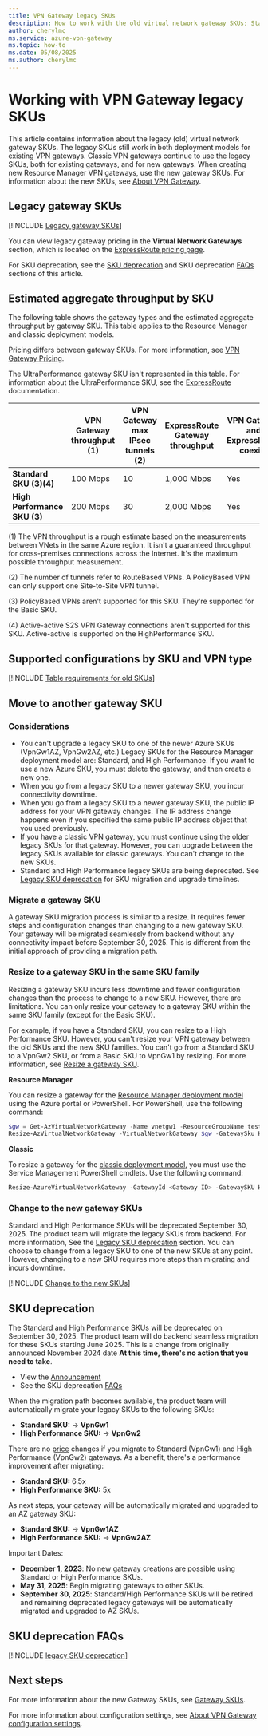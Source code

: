 ```yaml
---
title: VPN Gateway legacy SKUs
description: How to work with the old virtual network gateway SKUs; Standard, and High Performance.
author: cherylmc
ms.service: azure-vpn-gateway
ms.topic: how-to
ms.date: 05/08/2025
ms.author: cherylmc 
---
```

# Working with VPN Gateway legacy SKUs

This article contains information about the legacy (old) virtual network gateway SKUs. The legacy SKUs still work in both deployment models for existing VPN gateways. Classic VPN gateways continue to use the legacy SKUs, both for existing gateways, and for new gateways. When creating new Resource Manager VPN gateways, use the new gateway SKUs. For information about the new SKUs, see [About VPN Gateway](vpn-gateway-about-vpngateways.md).

## <a name="gwsku"></a>Legacy gateway SKUs

[!INCLUDE [Legacy gateway SKUs](../../includes/vpn-gateway-gwsku-legacy-include.md)]

You can view legacy gateway pricing in the **Virtual Network Gateways** section, which is located on the [ExpressRoute pricing page](https://azure.microsoft.com/pricing/details/expressroute).

For SKU deprecation, see the [SKU deprecation](#sku-deprecation) and SKU deprecation [FAQs](#sku-deprecation-faqs) sections of this article.

## <a name="agg"></a>Estimated aggregate throughput by SKU

The following table shows the gateway types and the estimated aggregate throughput by gateway SKU. This table applies to the Resource Manager and classic deployment models.

Pricing differs between gateway SKUs. For more information, see [VPN Gateway Pricing](https://azure.microsoft.com/pricing/details/vpn-gateway).

The UltraPerformance gateway SKU isn't represented in this table. For information about the UltraPerformance SKU, see the [ExpressRoute](../expressroute/expressroute-about-virtual-network-gateways.md) documentation.

|  | **VPN Gateway throughput (1)** | **VPN Gateway max IPsec tunnels (2)** | **ExpressRoute Gateway throughput** | **VPN Gateway and ExpressRoute coexist** |
| --- | --- | --- | --- | --- |
| **Standard SKU (3)(4)** |100 Mbps |10 |1,000 Mbps |Yes |
| **High Performance SKU (3)** |200 Mbps |30 |2,000 Mbps |Yes |

(1) The VPN throughput is a rough estimate based on the measurements between VNets in the same Azure region. It isn't a guaranteed throughput for cross-premises connections across the Internet. It's the maximum possible throughput measurement.

(2) The number of tunnels refer to RouteBased VPNs. A PolicyBased VPN can only support one Site-to-Site VPN tunnel.

(3) PolicyBased VPNs aren't supported for this SKU. They're supported for the Basic SKU.

(4) Active-active S2S VPN Gateway connections aren't supported for this SKU. Active-active is supported on the HighPerformance SKU.

## <a name="config"></a>Supported configurations by SKU and VPN type

[!INCLUDE [Table requirements for old SKUs](../../includes/vpn-gateway-table-requirements-legacy-sku-include.md)]

## Move to another gateway SKU

### Considerations

* You can't upgrade a legacy SKU to one of the newer Azure SKUs (VpnGw1AZ, VpnGw2AZ, etc.) Legacy SKUs for the Resource Manager deployment model are: Standard, and High Performance. If you want to use a new Azure SKU, you must delete the gateway, and then create a new one.
* When you go from a legacy SKU to a newer gateway SKU, you incur connectivity downtime.
* When you go from a legacy SKU to a newer gateway SKU, the public IP address for your VPN gateway changes. The IP address change happens even if you specified the same public IP address object that you used previously.
* If you have a classic VPN gateway, you must continue using the older legacy SKUs for that gateway. However, you can upgrade between the legacy SKUs available for classic gateways. You can't change to the new SKUs.
* Standard and High Performance legacy SKUs are being deprecated. See [Legacy SKU deprecation](vpn-gateway-about-skus-legacy.md#sku-deprecation) for SKU migration and upgrade timelines.

### <a name="migrate"></a>Migrate a gateway SKU

A gateway SKU migration process is similar to a resize. It requires fewer steps and configuration changes than changing to a new gateway SKU. Your gateway will be migrated seamlessly from backend without any connectivity impact before September 30, 2025. This is different from the initial approach of providing a migration path.

### <a name="resize"></a>Resize to a gateway SKU in the same SKU family

Resizing a gateway SKU incurs less downtime and fewer configuration changes than the process to change to a new SKU. However, there are limitations. You can only resize your gateway to a gateway SKU within the same SKU family (except for the Basic SKU).

For example, if you have a Standard SKU, you can resize to a High Performance SKU. However, you can't resize your VPN gateway between the old SKUs and the new SKU families. You can't go from a Standard SKU to a VpnGw2 SKU, or from a Basic SKU to VpnGw1 by resizing. For more information, see [Resize a gateway SKU](gateway-sku-resize.md).

**Resource Manager**

You can resize a gateway for the [Resource Manager deployment model](../azure-resource-manager/management/deployment-models.md) using the Azure portal or PowerShell. For PowerShell, use the following command:

```powershell
$gw = Get-AzVirtualNetworkGateway -Name vnetgw1 -ResourceGroupName testrg
Resize-AzVirtualNetworkGateway -VirtualNetworkGateway $gw -GatewaySku HighPerformance
```

**Classic**

To resize a gateway for the [classic deployment model](../azure-resource-manager/management/deployment-models.md), you must use the Service Management PowerShell cmdlets. Use the following command:

```powershell
Resize-AzureVirtualNetworkGateway -GatewayId <Gateway ID> -GatewaySKU HighPerformance
```

### <a name="change"></a>Change to the new gateway SKUs

Standard and High Performance SKUs will be deprecated September 30, 2025. The product team will migrate the legacy SKUs from backend. For more information, See the [Legacy SKU deprecation](#sku-deprecation) section. You can choose to change from a legacy SKU to one of the new SKUs at any point. However, changing to a new SKU requires more steps than migrating and incurs downtime.

[!INCLUDE [Change to the new SKUs](../../includes/vpn-gateway-gwsku-change-legacy-sku-include.md)]

## SKU deprecation

The Standard and High Performance SKUs will be deprecated on September 30, 2025. The product team will do backend seamless migration for these SKUs starting June 2025. This is a change from originally announced November 2024 date **At this time, there's no action that you need to take**.

* View the [Announcement](https://go.microsoft.com/fwlink/?linkid=2255127)
* See the SKU deprecation [FAQs](#sku-deprecation-faqs)

When the migration path becomes available, the product team will automatically migrate your legacy SKUs to the following SKUs:

* **Standard SKU:** -> **VpnGw1**
* **High Performance SKU:** -> **VpnGw2**

There are no [price](https://azure.microsoft.com/pricing/details/vpn-gateway/) changes if you migrate to Standard (VpnGw1) and High Performance (VpnGw2) gateways. As a benefit, there's a performance improvement after migrating:

* **Standard SKU:** 6.5x
* **High Performance SKU:** 5x

As next steps, your gateway will be automatically migrated and upgraded to an AZ gateway SKU:

* **Standard SKU:** -> **VpnGw1AZ**
* **High Performance SKU:** -> **VpnGw2AZ**

Important Dates:

* **December 1, 2023**: No new gateway creations are possible using Standard or High Performance SKUs.
* **May 31, 2025**: Begin migrating gateways to other SKUs.
* **September 30, 2025**: Standard/High Performance SKUs will be retired and remaining deprecated legacy gateways will be automatically migrated and upgraded to AZ SKUs.

## SKU deprecation FAQs

[!INCLUDE [legacy SKU deprecation](../../includes/vpn-gateway-deprecate-sku-faq.md)]

## Next steps

For more information about the new Gateway SKUs, see [Gateway SKUs](vpn-gateway-about-vpngateways.md#gwsku).

For more information about configuration settings, see [About VPN Gateway configuration settings](vpn-gateway-about-vpn-gateway-settings.md).
